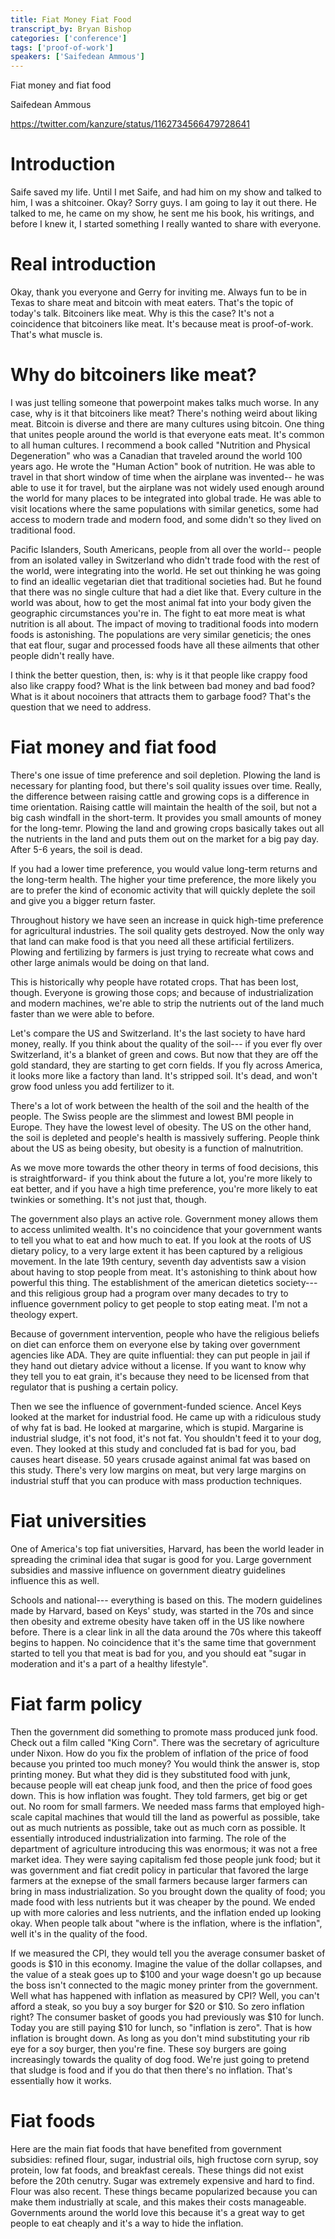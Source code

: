 ```yaml
---
title: Fiat Money Fiat Food
transcript_by: Bryan Bishop
categories: ['conference']
tags: ['proof-of-work']
speakers: ['Saifedean Ammous']
---
```


Fiat money and fiat food

Saifedean Ammous

<https://twitter.com/kanzure/status/1162734566479728641>

# Introduction

Saife saved my life. Until I met Saife, and had him on my show and talked to him, I was a shitcoiner. Okay? Sorry guys. I am going to lay it out there. He talked to me, he came on my show, he sent me his book, his writings, and before I knew it, I started something I really wanted to share with everyone.

# Real introduction

Okay, thank you everyone and Gerry for inviting me. Always fun to be in Texas to share meat and bitcoin with meat eaters. That's the topic of today's talk. Bitcoiners like meat. Why is this the case? It's not a coincidence that bitcoiners like meat. It's because meat is proof-of-work. That's what muscle is.

# Why do bitcoiners like meat?

I was just telling someone that powerpoint makes talks much worse. In any case, why is it that bitcoiners like meat? There's nothing weird about liking meat. Bitcoin is diverse and there are many cultures using bitcoin. One thing that unites people around the world is that everyone eats meat. It's common to all human cultures. I recommend a book called "Nutrition and Physical Degeneration" who was a Canadian that traveled around the world 100 years ago. He wrote the "Human Action" book of nutrition. He was able to travel in that short window of time when the airplane was invented-- he was able to use it for travel, but the airplane was not widely used enough around the world for many places to be integrated into global trade. He was able to visit locations where the same populations with similar genetics, some had access to modern trade and modern food, and some didn't so they lived on traditional food.

Pacific Islanders, South Americans, people from all over the world-- people from an isolated valley in Switzerland who didn't trade food with the rest of the world, were integrating into the world. He set out thinking he was going to find an ideallic vegetarian diet that traditional societies had. But he found that there was no single culture that had a diet like that. Every culture in the world was about, how to get the most animal fat into your body given the geographic circumstances you're in. The fight to eat more meat is what nutrition is all about. The impact of moving to traditional foods into modern foods is astonishing. The populations are very similar geneticis; the ones that eat flour, sugar and processed foods have all these ailments that other people didn't really have.

I think the better question, then, is: why is it that people like crappy food also like crappy food? What is the link between bad money and bad food? What is it about nocoiners that attracts them to garbage food? That's the question that we need to address.

# Fiat money and fiat food

There's one issue of time preference and soil depletion. Plowing the land is necessary for planting food, but there's soil quality issues over time. Really, the difference between raising cattle and growing cops is a difference in time orientation. Raising cattle will maintain the health of the soil, but not a big cash windfall in the short-term. It provides you small amounts of money for the long-temr. Plowing the land and growing crops basically takes out all the nutrients in the land and puts them out on the market for a big pay day. After 5-6 years, the soil is dead.

If you had a lower time preference, you would value long-term returns and the long-term health. The higher your time preference, the more likely you are to prefer the kind of economic activity that will quickly deplete the soil and give you a bigger return faster.

Throughout history we have seen an increase in quick high-time preference for agricultural industries. The soil quality gets destroyed. Now the only way that land can make food is that you need all these artificial fertilizers. Plowing and fertilizing by farmers is just trying to recreate what cows and other large animals would be doing on that land.

This is historically why people have rotated crops. That has been lost, though. Everyone is growing those cops; and because of industrialization and modern machines, we're able to strip the nutrients out of the land much faster than we were able to before.

Let's compare the US and Switzerland. It's the last society to have hard money, really. If you think about the quality of the soil--- if you ever fly over Switzerland, it's a blanket of green and cows. But now that they are off the gold standard, they are starting to get corn fields. If you fly across America, it looks more like a factory than land. It's stripped soil. It's dead, and won't grow food unless you add fertilizer to it.

There's a lot of work between the health of the soil and the health of the people. The Swiss people are the slimmest and lowest BMI people in Europe. They have the lowest level of obesity. The US on the other hand, the soil is depleted and people's health is massively suffering. People think about the US as being obesity, but obesity is a function of malnutrition.

As we move more towards the other theory in terms of food decisions, this is straightforward- if you think about the future a lot, you're more likely to eat better, and if you have a high time preference, you're more likely to eat twinkies or something. It's not just that, though.

The government also plays an active role. Government money allows them to access unlimited wealth. It's no coincidence that your government wants to tell you what to eat and how much to eat. If you look at the roots of US dietary policy, to a very large extent it has been captured by a religious movement. In the late 19th century, seventh day adventists saw a vision about having to stop people from meat. It's astonishing to think about how powerful this thing. The establishment of the american dietetics society--- and this religious group had a program over many decades to try to influence government policy to get people to stop eating meat. I'm not a theology expert.

Because of government intervention, people who have the religious beliefs on diet can enforce them on everyone else by taking over government agencies like ADA. They are quite influential: they can put people in jail if they hand out dietary advice without a license. If you want to know why they tell you to eat grain, it's because they need to be licensed from that regulator that is pushing a certain policy.

Then we see the influence of government-funded science. Ancel Keys looked at the market for industrial food. He came up with a ridiculous study of why fat is bad. He looked at margarine, which is stupid. Margarine is industrial sludge, it's not food, it's not fat. You shouldn't feed it to your dog, even. They looked at this study and concluded fat is bad for you, bad causes heart disease. 50 years crusade against animal fat was based on this study. There's very low margins on meat, but very large margins on industrial stuff that you can produce with mass production techniques.

# Fiat universities

One of America's top fiat universities, Harvard, has been the world leader in spreading the criminal idea that sugar is good for you. Large government subsidies and massive influence on government dieatry guidelines influence this as well.

Schools and national--- everything is based on this. The modern guidelines made by Harvard, based on Keys' study, was started in the 70s and since then obesity and extreme obesity have taken off in the US like nowhere before. There is a clear link in all the data around the 70s where this takeoff begins to happen. No coincidence that it's the same time that government started to tell you that meat is bad for you, and you should eat "sugar in moderation and it's a part of a healthy lifestyle".

# Fiat farm policy

Then the government did something to promote mass produced junk food. Check out a film called "King Corn". There was the secretary of agriculture under Nixon. How do you fix the problem of inflation of the price of food because you printed too much money? You would think the answer is, stop printing money. But what they did is they substituted food with junk, because people will eat cheap junk food, and then the price of food goes down. This is how inflation was fought. They told farmers, get big or get out. No room for small farmers. We needed mass farms that employed high-scale capital machines that would till the land as powerful as possible, take out as much nutrients as possible, take out as much corn as possible. It essentially introduced industrialization into farming. The role of the department of agriculture introducing this was enormous; it was not a free market idea. They were saying capitalism fed those people junk food; but it was government and fiat credit policy in particular that favored the large farmers at the exnepse of the small farmers because larger farmers can bring in mass industrialization. So you brought down the quality of food; you made food with less nutrients but it was cheaper by the pound. We ended up with more calories and less nutrients, and the inflation ended up looking okay. When people talk about "where is the inflation, where is the inflation", well it's in the quality of the food.

If we measured the CPI, they would tell you the average consumer basket of goods is $10 in this economy. Imagine the value of the dollar collapses, and the value of a steak goes up to $100 and your wage doesn't go up because the boss isn't connected to the magic money printer from the government. Well what has happened with inflation as measured by CPI? Well, you can't afford a steak, so you buy a soy burger for $20 or $10. So zero inflation right? The consumer basket of goods you had previously was $10 for lunch. Today you are still paying $10 for lunch, so "inflation is zero". That is how inflation is brought down. As long as you don't mind substituting your rib eye for a soy burger, then you're fine. These soy burgers are going increasingly towards the quality of dog food. We're just going to pretend that sludge is food and if you do that then there's no inflation. That's essentially how it works.

# Fiat foods

Here are the main fiat foods that have benefited from government subsidies: refined flour, sugar, industrial oils, high fructose corn syrup, soy protein, low fat foods, and breakfast cereals. These things did not exist before the 20th cenutry. Sugar was extremely expensive and hard to find. Flour was also recent. These things became popularized because you can make them industrially at scale, and this makes their costs manageable. Governments around the world love this because it's a great way to get people to eat cheaply and it's a way to hide the inflation.






